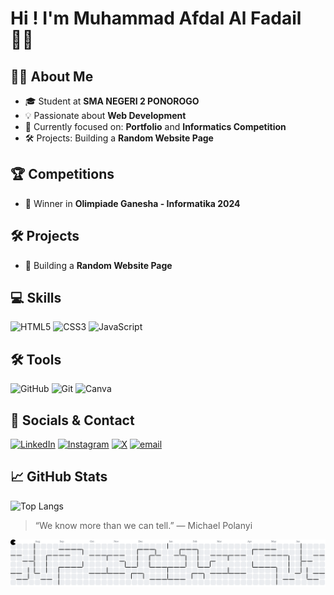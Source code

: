 # Hi ! I'm Muhammad Afdal Al Fadail 👋🏻

## 👩‍💻 About Me

- 🎓 Student at **SMA NEGERI 2 PONOROGO** 
- 💡  Passionate about **Web Development** 
- 🔧 Currently focused on: **Portfolio** and **Informatics Competition**
- 🛠️ Projects: Building a **Random Website Page**

## 🏆 Competitions

- 🥇 Winner in **Olimpiade Ganesha - Informatika 2024**

## 🛠️ Projects

- 🎨 Building a **Random Website Page**

## 💻 Skills
![HTML5](https://img.shields.io/badge/html5-%23E34F26.svg?style=flat&logo=html5&logoColor=white) ![CSS3](https://img.shields.io/badge/css3-%231572B6.svg?style=flat&logo=css3&logoColor=white) ![JavaScript](https://img.shields.io/badge/javascript-%23323330.svg?style=flat&logo=javascript&logoColor=%23F7DF1E)

## 🛠️ Tools
![GitHub](https://img.shields.io/badge/github-%23121011.svg?style=flat&logo=github&logoColor=white) ![Git](https://img.shields.io/badge/git-%23F05033.svg?style=flat&logo=git&logoColor=white) ![Canva](https://img.shields.io/badge/Canva-%2300C4CC.svg?style=flat&logo=Canva&logoColor=white)

## 🔗 Socials & Contact
[![LinkedIn](https://img.shields.io/badge/LinkedIn-%230077B5.svg?logo=linkedin&logoColor=white)](https://linkedin.com/in/muhammad-afdal09) [![Instagram](https://img.shields.io/badge/Instagram-%23E4405F.svg?logo=Instagram&logoColor=white)](https://instagram.com/afdaaalaf) [![X](https://img.shields.io/badge/X-black.svg?logo=X&logoColor=white)](https://x.com/afdaaalaf) [![email](https://img.shields.io/badge/Email-D14836?logo=gmail&logoColor=white)](mailto:afdal.alfadail@outlook.com) 

## 📈 GitHub Stats

![Top Langs](https://github-readme-stats.vercel.app/api/top-langs/?username=afdaaalaf&layout=compact&theme=radical&langs_count=6)

> “We know more than we can tell.”
― Michael Polanyi

<picture>
  <source media="(prefers-color-scheme: dark)" srcset="https://raw.githubusercontent.com/afdaaalaf/afdaaalaf/output/pacman-contribution-graph-dark.svg">
  <source media="(prefers-color-scheme: light)" srcset="https://raw.githubusercontent.com/afdaaalaf/afdaaalaf/output/pacman-contribution-graph.svg">
  <img alt="pacman contribution graph" src="https://raw.githubusercontent.com/afdaaalaf/afdaaalaf/output/pacman-contribution-graph.svg">
</picture>

###
